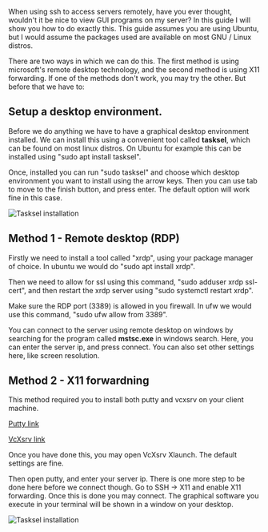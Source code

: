 When using ssh to access servers remotely, have you ever thought, wouldn't it be nice to view GUI programs on my server?
In this guide I will show you how to do exactly this.
This guide assumes you are using Ubuntu, but I would assume the packages used are available on most GNU / Linux distros.

There are two ways in which we can do this. The first method is using microsoft's remote desktop technology,
and the second method is using X11 forwarding. If one of the methods don't work, you may try the other.
But before that we have to:

## Setup a desktop environment.

Before we do anything we have to have a graphical desktop environment installed.
We can install this using a convenient tool called **tasksel**, which can be found on most
linux distros. On Ubuntu for example this can be installed using "sudo apt install tasksel".

Once, installed you can run "sudo tasksel" and choose which desktop environment you want to install
using the arrow keys. Then you can use tab to move to the finish button, and press enter.
The default option will work fine in this case.

![Tasksel installation](/assets/img/blog/tasksel.jpg)

## Method 1 - Remote desktop (RDP)

Firstly we need to install a tool called "xrdp", using your package manager of choice.
In ubuntu we would do "sudo apt install xrdp".

Then we need to allow for ssl using this command, "sudo adduser xrdp ssl-cert",
and then restart the xrdp server using "sudo systemctl restart xrdp".

Make sure the RDP port (3389) is allowed in you firewall.
In ufw we would use this command, "sudo ufw allow from 3389".

You can connect to the server using remote desktop on windows
by searching for the program called **mstsc.exe** in windows search.
Here, you can enter the server ip, and press connect.
You can also set other settings here, like screen resolution.

## Method 2 - X11 forwardning

This method required you to install both putty and vcxsrv on your client machine.

[Putty link](https://www.putty.org/)

[VcXsrv link](https://sourceforge.net/projects/vcxsrv/)

Once you have done this, you may open VcXsrv Xlaunch. The default settings are fine.

Then open putty, and enter your server ip. There is one more step to be done here before we connect though.
Go to SSH -> X11 and enable X11 forwarding. Once this is done you may connect.
The graphical software you execute in your terminal will be shown in a window on your desktop.

![Tasksel installation](/assets/img/blog/putty.jpg)
